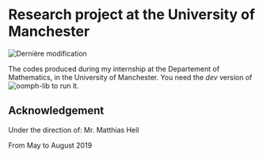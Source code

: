 # Research project at the University of Manchester

![Dernière modification](https://img.shields.io/github/last-commit/XeBasTeX/LaTeX-ECL.svg)

The codes produced during my internship at the Departement of Mathematics, in the University of Manchester. You need the *dev* version of ![oomph-lib](www.oomph-lib.maths.man.ac.uk) to run it.

## Acknowledgement

Under the direction of: Mr. Matthias Heil

From May to August 2019
